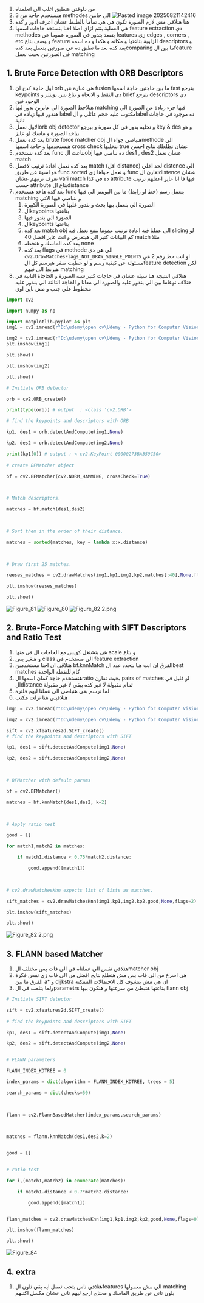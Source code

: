 1. من دلوقتي هنطبق اغلب الي اتعلمناه 
2. هنستخدم حاجة من 3 methodes الي جايين
![Pasted image 20250821142416](Pasted%20image%2020250821142416.png)
3. هنا هتلاقي مش لازم الصورة تكون هي هي تماما بالظبط عشان اعرف ادور و كده 
4. هي العملية بتتم ازاي اصلا احنا بنستخد حاجات اسمها feature ectraction دي methodes  بتقعد بتدور في الصورة عموما عن features  زي edges , corners , etc و وصف بتاع feature  الزاوية بتاعتها و مكانه و هكذا و ده اسمه descriptors و بعد كده بعد ما نطبق ده عي صورتين بنعمل بعد كدهcomparing  ما بين الfeature في الصورتين بحيث نعمل matching
## 1. Brute Force Detection with ORB Descriptors

1. اول حاجة كدخ ان orb هي عبارة عن fusion ما بين حاجتين حاجة اسمها fast بترجع keypoints دي النقط و الاتجاه و بتاع بس بوينتر  و brief  بترجع descriptors دي الوجود فين 
2. هتلاحظ الصورة الي عايزين ندور ليها matching فيها جزء زيادة عن الصورة الي هندور فيها زيادة في label  مكتوب عليه حجم عائلي و الlabel  ده موجود في حاجات تانية
3. الاول نعملorb obj detector  و نخليه يدور في كل صورة و بيرجع key & des  و هو بياخد الصورة و ماسك لو عايز 
4. بعد كده نعمل brute force matcher obj  هنباصي جواه الmethode الي هيستخدمها و حاجة اسمها cross check  بتخليها true  عشان تطلعلك نتايج احسن 
5. بعد كده نستخدم func  بتاعت الobj ده نباصي فيها des1 , des2 عشان نعمل match
6. بعد كده نعمل اعادة ترتيب لافضل match (اقل distance) لحد اعلي  distence  الي هو اسوء عن طريق func sorted  و نعمل جواها زي func  تقارن الdistence  عشان نعرف نرتبهم عشان vari match  ده في كذا  attribute  فيها فا انا عايز اعملهم ترتيب حسب attribute  بتاع الdistance 
7. بعد كده هاخد هستخدم func  بتعمل رسم (خط او رابط) ما بين البوينتز الي فيها matching  و بنباصي فيها الاتي 
	1. الصورة الي بنعمل بيها بحث و بندور عليها في الصورة الكبيرة
	2. الkeypoints  بتاعتها 
	3. الصورة الي بندور فيها 
	4. الkeypoints  بتاعتها 
	5. بعد كده match obj  الي عملنا فيه اعادة ترتيب عموما ينفع نعمل فيه slicing  لو كم البيانات كتير الي هيتعرض و انت عايز افضل 40  match  مثلا 
	6. بعد كده الماسك و هنحطه none
	7. بعد كده flags  في methode  الي هي دي `cv2.DrawMatchesFlags_NOT_DRAW_SINGLE_POINTS`  او انت حط رقم 2 هي مسئولة عن كيفية رسم و لو حطيت صفر هيرسم كل الfeature detection لكن هيربط الي فيهم matching 
8. هتلاقي النتيجة هنا سيئة عشان في حاجات كتير شبه الصورة و الحاجاة التانية في ختلاف نوعاما بين الي بندور عليه والصورة الي معانا و الحاجة التالتة الي بندور عليه محطوط علي جنب و مش باين اوي 
```python
import cv2

import numpy as np

import matplotlib.pyplot as plt
img1 = cv2.imread(r"D:\udemy\open cv\Udemy - Python for Computer Vision with OpenCV and Deep Learning 2021-3\1 - Course Overview and Introduction\Computer-Vision-with-Python\DATA\reeses_puffs.png",0)

img2 = cv2.imread(r"D:\udemy\open cv\Udemy - Python for Computer Vision with OpenCV and Deep Learning 2021-3\1 - Course Overview and Introduction\Computer-Vision-with-Python\DATA\many_cereals.jpg",0)
plt.imshow(img1)

plt.show()

plt.imshow(img2)

plt.show()

# Initiate ORB detector

orb = cv2.ORB_create()

print(type(orb)) # output  : <class 'cv2.ORB'>

# find the keypoints and descriptors with ORB

kp1, des1 = orb.detectAndCompute(img1,None)

kp2, des2 = orb.detectAndCompute(img2,None)

print(kp1[0]) # output : < cv2.KeyPoint 00000273BA359C50>
  
# create BFMatcher object

bf = cv2.BFMatcher(cv2.NORM_HAMMING, crossCheck=True)

  

# Match descriptors.

matches = bf.match(des1,des2)

  

# Sort them in the order of their distance.

matches = sorted(matches, key = lambda x:x.distance)

  

# Draw first 25 matches.

reeses_matches = cv2.drawMatches(img1,kp1,img2,kp2,matches[:40],None,flags=2)

plt.imshow(reeses_matches)

plt.show()
```
![Figure_81](Figure_81.png)
![Figure_80](Figure_80.png)
![Figure_82 2.png](Figure_82%202.png)
## 2. Brute-Force Matching with SIFT Descriptors and Ratio Test
1. هي بتشتغل كويس مع الحاجات ال في منها scale  و بتاع 
2. و هنغير بس class  الي مستخدم في feature extraction 
3. هتلاقي ان احنا مستخدمين bf.knnMatch الفرق ان انت هنا بتحدد عدد الbest matches كام للنقطة الواحدة
4. هنستخدم حاجة كمان اسمها الratio  بحيث نقارن pairs of matches  لو قليل في الdistance  تمام مقبولة لا غير كده يبقي لا غير مقبولة 
5. لما نرسم بقي هنباصي الي عملنا ليهم فلترة 
6. هتلاقيني هنا نزلت مكتب
```python
img1 = cv2.imread(r"D:\udemy\open cv\Udemy - Python for Computer Vision with OpenCV and Deep Learning 2021-3\1 - Course Overview and Introduction\Computer-Vision-with-Python\DATA\reeses_puffs.png",0)

img2 = cv2.imread(r"D:\udemy\open cv\Udemy - Python for Computer Vision with OpenCV and Deep Learning 2021-3\1 - Course Overview and Introduction\Computer-Vision-with-Python\DATA\many_cereals.jpg",0)

sift = cv2.xfeatures2d.SIFT_create()
# find the keypoints and descriptors with SIFT

kp1, des1 = sift.detectAndCompute(img1,None)

kp2, des2 = sift.detectAndCompute(img2,None)

  

# BFMatcher with default params

bf = cv2.BFMatcher()

matches = bf.knnMatch(des1,des2, k=2)

  

# Apply ratio test

good = []

for match1,match2 in matches:

    if match1.distance < 0.75*match2.distance:

        good.append([match1])

  

# cv2.drawMatchesKnn expects list of lists as matches.

sift_matches = cv2.drawMatchesKnn(img1,kp1,img2,kp2,good,None,flags=2)

plt.imshow(sift_matches)

plt.show()
```
![Figure_82 2.png](Figure_82%202.png)
## 3. FLANN based Matcher
1. هتلاقي نفس الي عملناه في الي فات بس مختلف الmatcher obj 
2. هي اسرع من الي فات بس مش هتطلع نتايج افضل من الي فات زي نفس فكرة الفرق ما بين a*  و dijkstra ان هي مش بتشوف كل الاحتمالات الممكنة 
3.  ولما بتلعب في الparametrs  بتاعتها هتبطئ من سرعتها و هنكون بيها flann  obj 
```python 
# Initiate SIFT detector

sift = cv2.xfeatures2d.SIFT_create()
  
# find the keypoints and descriptors with SIFT

kp1, des1 = sift.detectAndCompute(img1,None)

kp2, des2 = sift.detectAndCompute(img2,None)


# FLANN parameters

FLANN_INDEX_KDTREE = 0

index_params = dict(algorithm = FLANN_INDEX_KDTREE, trees = 5)

search_params = dict(checks=50)  

  

flann = cv2.FlannBasedMatcher(index_params,search_params)

  

matches = flann.knnMatch(des1,des2,k=2)


good = []
  

# ratio test

for i,(match1,match2) in enumerate(matches):

    if match1.distance < 0.7*match2.distance:

        good.append([match1])


flann_matches = cv2.drawMatchesKnn(img1,kp1,img2,kp2,good,None,flags=0)

plt.imshow(flann_matches)

plt.show()
```
![Figure_84](Figure_84.png)
## 4. extra
1. هتلاقي ناس بتحب تعمل ايه بقي تلون الfeatures  الي مش معمولها matching  بلون تاني عن طريق الماسك و محتاج ارجع ليهم تاني عشان مكسل اكتبهم  